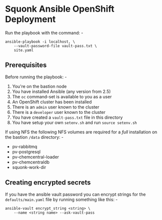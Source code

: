 # Squonk Ansible OpenShift Deployment
Run the playbook with the command: -

    ansible-playbook -i localhost, \
        --vault-password-file vault-pass.txt \
        site.yaml

## Prerequisites
Before running the playbook: -

1.  You're on the bastion node
1.  You have installed Ansible (any version from 2.5)
1.  The `oc` command-set is available to you as a user
1.  An OpenShift cluster has been installed
1.  There is an `admin` user known to the cluster
1.  There is a `developer` user known to the cluster
1.  You have created a `vault-pass.txt` file in this directory
1.  You have setup your own `setenv.sh` and run `source setenv.sh`

If using NFS the following NFS volumes are required for a _full_ installation
on the bastion `/data` directory: -

*   pv-rabbitmq
*   pv-postgresql
*   pv-chemcentral-loader
*   pv-chemcentraldb
*   squonk-work-dir

## Creating encrypted secrets
If you have the ansible vault password you can encrypt strings
for the `defaults/main.yaml` file by running something like this: -

    ansible-vault encrypt_string <string> \
        --name <string name> --ask-vault-pass

